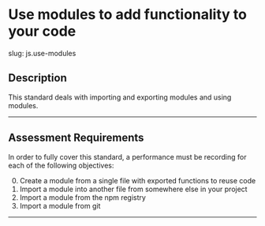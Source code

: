 
# Use modules to add functionality to your code

slug: js.use-modules

## Description
This standard deals with importing and exporting modules and using modules.

---
## Assessment Requirements
In order to fully cover this standard, a performance must be recording for each of the following objectives:

0. Create a module from a single file with exported functions to reuse code
1. Import a module into another file from somewhere else in your project
2. Import a module from the npm registry
3. Import a module from git

---
